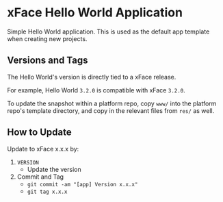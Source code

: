 # xFace Hello World Application

Simple Hello World application. This is used as the default app template
when creating new projects.

## Versions and Tags

The Hello World's version is directly tied to a xFace release.

For example, Hello World `3.2.0` is compatible with xFace `3.2.0`.

To update the snapshot within a platform repo, copy `www/` into the platform repo's
template directory, and copy in the relevant files from `res/` as well.

## How to Update

Update to xFace x.x.x by:

1. `VERSION`
    - Update the version
2. Commit and Tag
    - `git commit -am "[app] Version x.x.x"`
    - `git tag x.x.x`